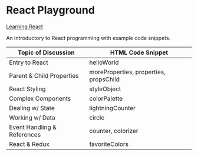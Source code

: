 # React Playground

[Learning React](https://www.amazon.com/Learning-React-Hands-Building-Applications/dp/013484355X)

An introductory to React programming with example code snippets.

| Topic of Discussion | HTML Code Snippet |
| ------------------- | ------------ |
| Entry to React      | helloWorld |
| Parent & Child Properties | moreProperties, properties, propsChild |
| React Styling | styleObject |
| Complex Components | colorPalette |
| Dealing w/ State | lightningCounter |
| Working w/ Data | circle |
| Event Handling & References | counter, colorizer |
| React & Redux | favoriteColors |
